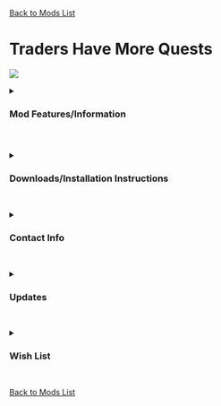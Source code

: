 [Back to Mods List](../../main/README.md)

# Traders Have More Quests
![](https://staticdelivery.nexusmods.com/mods/1059/images/2618/2618-1672388251-1671535222.jpeg)

<details>
  <summary>
    <h3>Mod Features/Information</h3>
  </summary>

*(Disclaimer: Some GIFs/Images may take a bit to load)*   

A20 - Version 1.00
!WARNING - RUNS WITH EAC OFF!

This mod makes it so Traders Have more Quests in their list and also increases the range of possible locations. It increases the distance check to 1500 and 2000 meters. This mod was possible because of Bowa(Bowabb) and the .dll file they created. I thank them for creating it and allowing me to make a modlet out it!

As of right now they are 3 versions 10,15 and 20 Quests. You also can either choose from the default quest list on the Right of the screen or the Left hand of the screen.

[Bowabb - Mods](https://www.nexusmods.com/7daystodie/users/154686173)


___IMPORTANT: Mods for 7 Days to Die SHOULD NOT come in .exe form, Do not trust random applications.___     
  
</details>

#

<details>
  <summary>
    <h3>Downloads/Installation Instructions</h3>
  </summary>
  
+ To install the mod, click , [Here](https://github.com/DarkAoRaidenX/7-days-to-die-mods/raw/main/downloads/TradersHaveMoreQuests.zip) open the file you downloaded with an extraction tool such as [7 Zip](https://www.7-zip.org/). 
  + The folder you extracted should be called `TradersShowQuestPoiNames`, now open that folder, there should several folders inside Choose ONLY 1 of them. 
  + Now move that folder to your `Mods` folder in your 7 Days to Die directory, if you do not have one, make one.        
+ Your directory should now look something like this: Mod folder should be only 1 Folder deep.   
```\7 Days To Die\Mods\ModFolderName```
+ A Wrong PathWay: 
```\7 Days To Die\Mods\ExtraFolder\ModFolderName\```    

*Note: Due to the The Fun Pimps changing how mods are loaded, these installation instructions will change soon*       

</details>
   

##

<details>
  <summary>
    <h3>Contact Info</h3>
  </summary>
  
  + If you run into any conflicts or need help, you may contact DarkAoRaidenX via discord: [discord](https://discord.gg/UccyzVm5Xq) or DarkAoRaidenX#6672.

</details>


##


<details>
  <summary>
    <h3>Updates</h3>
  </summary>
  
1.01
+ Added Restore Power location name to quests.

</details>


##


<details>
  <summary>
    <h3>Wish List</h3>
  </summary>
  
This list is what I want to be able to do.
+ For this to be possible with XML only!
</details>

##

[Back to Mods List](../../main/README.md)